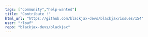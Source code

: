 ```yaml
---
tags: ["community","help-wanted"]
title: "Contribute !"
html_url: "https://github.com/blackjax-devs/blackjax/issues/154"
user: "rlouf"
repo: "blackjax-devs/blackjax"
---
```


